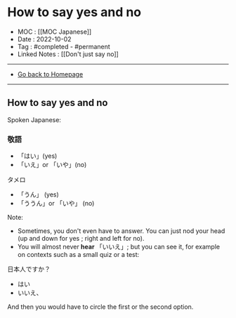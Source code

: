 # How to say yes and no
- MOC : [[MOC Japanese]]
- Date : 2022-10-02
- Tag : #completed - #permanent 
- Linked Notes : [[Don't just say no]]
-------------------
- [Go back to Homepage](https://misudashi.ga/)
-----

## How to say yes and no

Spoken Japanese: 

### 敬語

- 「はい」(yes)
- 「いえ」or 「いや」(no)

タメロ

- 「うん」 (yes)
- 「ううん」or 「いや」 (no)

Note: 

- Sometimes, you don't even have to answer. You can just nod your head (up and down for yes ; right and left for no).
- You will almost never **hear** 「いいえ」; but you can see it, for example on contexts such as a small quiz or a test:

日本人ですか？

- はい
- いいえ、

And then you would have to circle the first or the second option.

